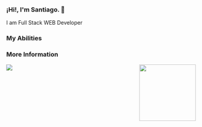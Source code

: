 ### ¡Hi!, I'm Santiago. 👋

I am Full Stack WEB Developer

### My Abilities

### More Information

![](https://github-profile-summary-cards.vercel.app/api/cards/repos-per-language?username=santiagor0jas&theme=github_dark)
<img align='right' src='https://github.com/Rishit-dagli/Rishit-dagli/blob/master/images/octocat-anime.gif' width='150"'>

<!--
**santiagor0jas/santiagor0jas** is a ✨ _special_ ✨ repository because its `README.md` (this file) appears on your GitHub profile.

Here are some ideas to get you started:

- 🔭 I’m currently working on ...
- 🌱 I’m currently learning ...
- 👯 I’m looking to collaborate on ...
- 🤔 I’m looking for help with ...
- 💬 Ask me about ...
- 📫 How to reach me: ...
- 😄 Pronouns: ...
- ⚡ Fun fact: ...
-->
